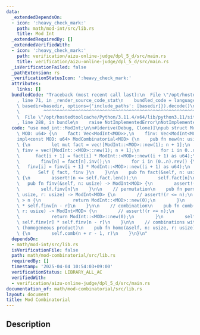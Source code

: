 ```yaml
---
data:
  _extendedDependsOn:
  - icon: ':heavy_check_mark:'
    path: math/mod-int/src/lib.rs
    title: Mod Int
  _extendedRequiredBy: []
  _extendedVerifiedWith:
  - icon: ':heavy_check_mark:'
    path: verification/aizu-online-judge/dpl_5_d/src/main.rs
    title: verification/aizu-online-judge/dpl_5_d/src/main.rs
  _isVerificationFailed: false
  _pathExtension: rs
  _verificationStatusIcon: ':heavy_check_mark:'
  attributes:
    links: []
  bundledCode: "Traceback (most recent call last):\n  File \"/opt/hostedtoolcache/Python/3.11.4/x64/lib/python3.11/site-packages/onlinejudge_verify/documentation/build.py\"\
    , line 71, in _render_source_code_stat\n    bundled_code = language.bundle(stat.path,\
    \ basedir=basedir, options={'include_paths': [basedir]}).decode()\n          \
    \         ^^^^^^^^^^^^^^^^^^^^^^^^^^^^^^^^^^^^^^^^^^^^^^^^^^^^^^^^^^^^^^^^^^^^^^^^^^^^^^^^^\n\
    \  File \"/opt/hostedtoolcache/Python/3.11.4/x64/lib/python3.11/site-packages/onlinejudge_verify/languages/rust.py\"\
    , line 288, in bundle\n    raise NotImplementedError\nNotImplementedError\n"
  code: "use mod_int::ModInt;\n\n#[derive(Debug, Clone)]\npub struct ModCombinatorial<const\
    \ MOD: u64> {\n    fact: Vec<ModInt<MOD>>,\n    finv: Vec<ModInt<MOD>>,\n}\n\n\
    impl<const MOD: u64> ModCombinatorial<MOD> {\n    pub fn new(n: usize) -> Self\
    \ {\n        let mut fact = vec![ModInt::<MOD>::new(1); n + 1];\n        let mut\
    \ finv = vec![ModInt::<MOD>::new(1); n + 1];\n        for i in 0..n {\n      \
    \      fact[i + 1] = fact[i] * ModInt::<MOD>::new((i + 1) as u64);\n        }\n\
    \        finv[n] = fact[n].inv();\n        for i in (0..n).rev() {\n         \
    \   finv[i] = finv[i + 1] * ModInt::<MOD>::new((i + 1) as u64);\n        }\n \
    \       Self { fact, finv }\n    }\n\n    pub fn fact(&self, n: usize) -> ModInt<MOD>\
    \ {\n        assert!(n <= self.fact.len());\n        self.fact[n]\n    }\n\n \
    \   pub fn finv(&self, n: usize) -> ModInt<MOD> {\n        assert!(n <= self.finv.len());\n\
    \        self.finv[n]\n    }\n\n    // permutation\n    pub fn perm(&self, n:\
    \ usize, r: usize) -> ModInt<MOD> {\n        // assert!(r <= n);\n        if r\
    \ > n {\n            return ModInt::<MOD>::new(0);\n        }\n        self.fact[n]\
    \ * self.finv[n - r]\n    }\n\n    // combination\n    pub fn comb(&self, n: usize,\
    \ r: usize) -> ModInt<MOD> {\n        // assert!(r <= n);\n        if r > n {\n\
    \            return ModInt::<MOD>::new(0);\n        }\n        self.fact[n] *\
    \ self.finv[r] * self.finv[n - r]\n    }\n\n    // combinations with replacement\
    \ (homogeneous product)\n    pub fn homo(&self, n: usize, r: usize) -> ModInt<MOD>\
    \ {\n        self.comb(n + r - 1, r)\n    }\n}\n"
  dependsOn:
  - math/mod-int/src/lib.rs
  isVerificationFile: false
  path: math/mod-combinatorial/src/lib.rs
  requiredBy: []
  timestamp: '2025-04-04 10:54:03+09:00'
  verificationStatus: LIBRARY_ALL_AC
  verifiedWith:
  - verification/aizu-online-judge/dpl_5_d/src/main.rs
documentation_of: math/mod-combinatorial/src/lib.rs
layout: document
title: Mod Combinatorial
---
```


## Description
